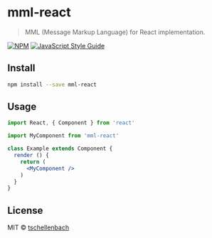 # mml-react

> MML (Message Markup Language) for React implementation.

[![NPM](https://img.shields.io/npm/v/mml-react.svg)](https://www.npmjs.com/package/mml-react) [![JavaScript Style Guide](https://img.shields.io/badge/code_style-standard-brightgreen.svg)](https://standardjs.com)

## Install

```bash
npm install --save mml-react
```

## Usage

```jsx
import React, { Component } from 'react'

import MyComponent from 'mml-react'

class Example extends Component {
  render () {
    return (
      <MyComponent />
    )
  }
}
```

## License

MIT © [tschellenbach](https://github.com/tschellenbach)
